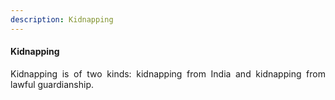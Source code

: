 ```yaml
---
description: Kidnapping
---
```


#### Kidnapping
<div style="text-align: justify">

Kidnapping is of two kinds: kidnapping from India and kidnapping from lawful guardianship.

</div>
